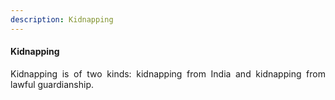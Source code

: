 ```yaml
---
description: Kidnapping
---
```


#### Kidnapping
<div style="text-align: justify">

Kidnapping is of two kinds: kidnapping from India and kidnapping from lawful guardianship.

</div>
